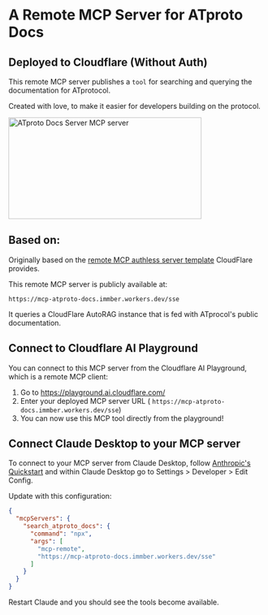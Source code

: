 # A Remote MCP Server for ATproto Docs 
## Deployed to Cloudflare (Without Auth)

This remote MCP server publishes a `tool` for searching and querying the documentation for ATprotocol.

Created with love, to make it easier for developers building on the protocol. 

<a href="https://glama.ai/mcp/servers/@immber/mcp-atproto-docs">
  <img width="380" height="200" src="https://glama.ai/mcp/servers/@immber/mcp-atproto-docs/badge" alt="ATproto Docs Server MCP server" />
</a>

## Based on: 

Originally based on the [remote MCP authless server template](https://github.com/cloudflare/ai/tree/main/demos/remote-mcp-authless) CloudFlare provides. 

This remote MCP server is publicly available at: 
```
https://mcp-atproto-docs.immber.workers.dev/sse
```

It queries a CloudFlare AutoRAG instance that is fed with ATprocol's public documentation. 


## Connect to Cloudflare AI Playground

You can connect to this MCP server from the Cloudflare AI Playground, which is a remote MCP client:

1. Go to https://playground.ai.cloudflare.com/
2. Enter your deployed MCP server URL ( `https://mcp-atproto-docs.immber.workers.dev/sse`)
3. You can now use this MCP tool directly from the playground!

## Connect Claude Desktop to your MCP server

To connect to your MCP server from Claude Desktop, follow [Anthropic's Quickstart](https://modelcontextprotocol.io/quickstart/user) and within Claude Desktop go to Settings > Developer > Edit Config.

Update with this configuration:

```json
{
  "mcpServers": {
    "search_atproto_docs": {
      "command": "npx",
      "args": [
        "mcp-remote",
        "https://mcp-atproto-docs.immber.workers.dev/sse"
      ]
    }
  }
}
```

Restart Claude and you should see the tools become available. 